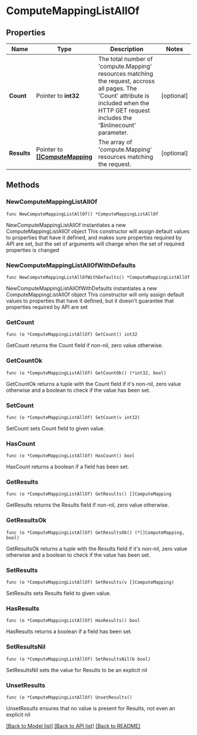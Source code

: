 # ComputeMappingListAllOf

## Properties

Name | Type | Description | Notes
------------ | ------------- | ------------- | -------------
**Count** | Pointer to **int32** | The total number of &#39;compute.Mapping&#39; resources matching the request, accross all pages. The &#39;Count&#39; attribute is included when the HTTP GET request includes the &#39;$inlinecount&#39; parameter. | [optional] 
**Results** | Pointer to [**[]ComputeMapping**](ComputeMapping.md) | The array of &#39;compute.Mapping&#39; resources matching the request. | [optional] 

## Methods

### NewComputeMappingListAllOf

`func NewComputeMappingListAllOf() *ComputeMappingListAllOf`

NewComputeMappingListAllOf instantiates a new ComputeMappingListAllOf object
This constructor will assign default values to properties that have it defined,
and makes sure properties required by API are set, but the set of arguments
will change when the set of required properties is changed

### NewComputeMappingListAllOfWithDefaults

`func NewComputeMappingListAllOfWithDefaults() *ComputeMappingListAllOf`

NewComputeMappingListAllOfWithDefaults instantiates a new ComputeMappingListAllOf object
This constructor will only assign default values to properties that have it defined,
but it doesn't guarantee that properties required by API are set

### GetCount

`func (o *ComputeMappingListAllOf) GetCount() int32`

GetCount returns the Count field if non-nil, zero value otherwise.

### GetCountOk

`func (o *ComputeMappingListAllOf) GetCountOk() (*int32, bool)`

GetCountOk returns a tuple with the Count field if it's non-nil, zero value otherwise
and a boolean to check if the value has been set.

### SetCount

`func (o *ComputeMappingListAllOf) SetCount(v int32)`

SetCount sets Count field to given value.

### HasCount

`func (o *ComputeMappingListAllOf) HasCount() bool`

HasCount returns a boolean if a field has been set.

### GetResults

`func (o *ComputeMappingListAllOf) GetResults() []ComputeMapping`

GetResults returns the Results field if non-nil, zero value otherwise.

### GetResultsOk

`func (o *ComputeMappingListAllOf) GetResultsOk() (*[]ComputeMapping, bool)`

GetResultsOk returns a tuple with the Results field if it's non-nil, zero value otherwise
and a boolean to check if the value has been set.

### SetResults

`func (o *ComputeMappingListAllOf) SetResults(v []ComputeMapping)`

SetResults sets Results field to given value.

### HasResults

`func (o *ComputeMappingListAllOf) HasResults() bool`

HasResults returns a boolean if a field has been set.

### SetResultsNil

`func (o *ComputeMappingListAllOf) SetResultsNil(b bool)`

 SetResultsNil sets the value for Results to be an explicit nil

### UnsetResults
`func (o *ComputeMappingListAllOf) UnsetResults()`

UnsetResults ensures that no value is present for Results, not even an explicit nil

[[Back to Model list]](../README.md#documentation-for-models) [[Back to API list]](../README.md#documentation-for-api-endpoints) [[Back to README]](../README.md)


